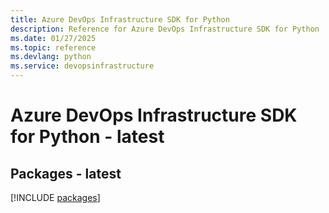 ```yaml
---
title: Azure DevOps Infrastructure SDK for Python
description: Reference for Azure DevOps Infrastructure SDK for Python
ms.date: 01/27/2025
ms.topic: reference
ms.devlang: python
ms.service: devopsinfrastructure
---
```

# Azure DevOps Infrastructure SDK for Python - latest
## Packages - latest
[!INCLUDE [packages](devops-infrastructure-index.md)]